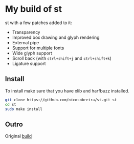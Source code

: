 # My build of st

st with a few patches added to it:

- Transparency
- Improved box drawing and glyph rendering
- External pipe
- Support for multiple fonts
- Wide glyph support
- Scroll back (with `ctrl+shift+j` and `ctrl+shift+k`)
- Ligature support

## Install

To install make sure that you have xlib and harfbuzz installed.

``` bash
git clone https://github.com/nicosobreira/st.git st
cd st
sudo make install
```

## Outro

Original [build](https://git.sr.ht/~bpv/st)
